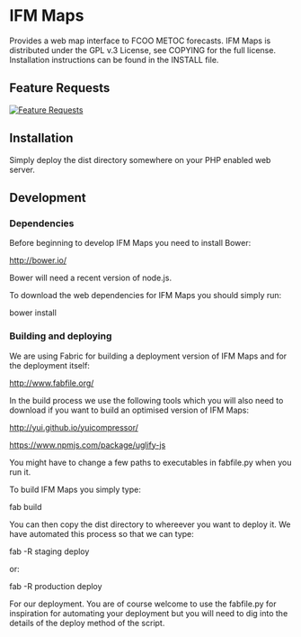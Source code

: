 # IFM Maps
Provides a web map interface to FCOO METOC forecasts. IFM Maps is 
distributed under the GPL v.3 License, see COPYING for the full license. 
Installation instructions can be found in the INSTALL file.

## Feature Requests
[![Feature Requests](http://feathub.com/FCOO/ifm-maps?format=svg)](http://feathub.com/FCOO/ifm-maps)

## Installation
Simply deploy the dist directory somewhere on your PHP enabled
web server.

## Development

### Dependencies
Before beginning to develop IFM Maps you need to install Bower:

http://bower.io/

Bower will need a recent version of node.js.

To download the web dependencies for IFM Maps you should simply
run:

  bower install


### Building and deploying
We are using Fabric for building a deployment version of IFM Maps
and for the deployment itself:

http://www.fabfile.org/

In the build process we use the following tools which you will also
need to download if you want to build an optimised version of
IFM Maps:

http://yui.github.io/yuicompressor/

https://www.npmjs.com/package/uglify-js

You might have to change a few paths to executables in fabfile.py 
when you run it.

To build IFM Maps you simply type:

  fab build

You can then copy the dist directory to whereever you want to deploy
it. We have automated this process so that we can type:

  fab -R staging deploy

or:

  fab -R production deploy

For our deployment. You are of course welcome to use the fabfile.py
for inspiration for automating your deployment but you will need
to dig into the details of the deploy method of the script.
